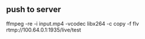 ## push to server

ffmpeg -re -i input.mp4 -vcodec libx264 -c copy -f flv rtmp://100.64.0.1:1935/live/test
